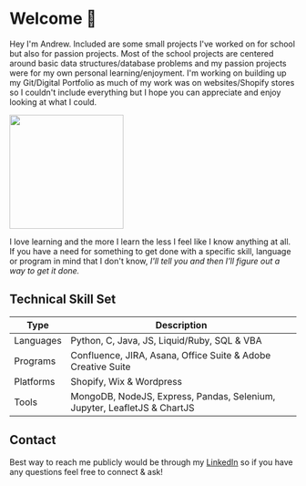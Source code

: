 # Welcome :wave:

Hey I'm Andrew. Included are some small projects I've worked on for school but also for passion projects. Most of the school projects are centered around basic data structures/database problems and my passion projects were for my own personal learning/enjoyment. I'm working on building up my Git/Digital Portfolio as much of my work was on websites/Shopify stores so I couldn't include everything but I hope you can appreciate and enjoy looking at what I could. 

<img src="https://cdn.shopify.com/s/files/1/0469/9098/3319/files/Casual_Profile_Square.JPG?v=1615929696" width="200" height="200" />

I love learning and the more I learn the less I feel like I know anything at all. If you have a need for something to get done with a specific skill, language or program in mind that I don't know, <em> I'll tell you and then I'll figure out a way to get it done. </em>

## Technical Skill Set
| Type      | Description |
| ----------- | ----------- |
| Languages | Python, C, Java, JS, Liquid/Ruby, SQL & VBA  |
| Programs  | Confluence, JIRA, Asana, Office Suite & Adobe Creative Suite |
| Platforms | Shopify, Wix & Wordpress | 
| Tools     | MongoDB, NodeJS, Express, Pandas, Selenium, Jupyter, LeafletJS & ChartJS |

## Contact
Best way to reach me publicly would be through my [LinkedIn](https://www.linkedin.com/in/liutiev/) so if you have any questions feel free to connect & ask! 
